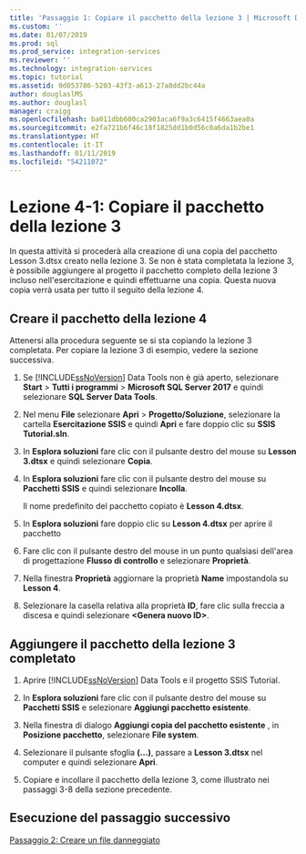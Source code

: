 ```yaml
---
title: 'Passaggio 1: Copiare il pacchetto della lezione 3 | Microsoft Docs'
ms.custom: ''
ms.date: 01/07/2019
ms.prod: sql
ms.prod_service: integration-services
ms.reviewer: ''
ms.technology: integration-services
ms.topic: tutorial
ms.assetid: 0d053786-5203-43f3-a613-27a8dd2bc44a
author: douglaslMS
ms.author: douglasl
manager: craigg
ms.openlocfilehash: ba011dbb600ca2903aca6f9a3c6415f4663aea0a
ms.sourcegitcommit: e2fa721b6f46c18f1825dd1b0d56c0a6da1b2be1
ms.translationtype: HT
ms.contentlocale: it-IT
ms.lasthandoff: 01/11/2019
ms.locfileid: "54211072"
---
```

# <a name="lesson-4-1-copy-the-lesson-3-package"></a>Lezione 4-1: Copiare il pacchetto della lezione 3

In questa attività si procederà alla creazione di una copia del pacchetto Lesson 3.dtsx creato nella lezione 3. Se non è stata completata la lezione 3, è possibile aggiungere al progetto il pacchetto completo della lezione 3 incluso nell'esercitazione e quindi effettuarne una copia. Questa nuova copia verrà usata per tutto il seguito della lezione 4.  
  
## <a name="create-the-lesson-4-package"></a>Creare il pacchetto della lezione 4  
  
Attenersi alla procedura seguente se si sta copiando la lezione 3 completata.  Per copiare la lezione 3 di esempio, vedere la sezione successiva.

1.  Se [!INCLUDE[ssNoVersion](../includes/ssnoversion-md.md)] Data Tools non è già aperto, selezionare **Start** > **Tutti i programmi** > **Microsoft SQL Server 2017** e quindi selezionare **SQL Server Data Tools**.

2.  Nel menu **File** selezionare **Apri** > **Progetto/Soluzione**, selezionare la cartella **Esercitazione SSIS** e quindi **Apri** e fare doppio clic su **SSIS Tutorial.sln**.

3.  In **Esplora soluzioni** fare clic con il pulsante destro del mouse su **Lesson 3.dtsx** e quindi selezionare **Copia**.

4.  In **Esplora soluzioni** fare clic con il pulsante destro del mouse su **Pacchetti SSIS** e quindi selezionare **Incolla**.

    Il nome predefinito del pacchetto copiato è **Lesson 4.dtsx**.

5.  In **Esplora soluzioni** fare doppio clic su **Lesson 4.dtsx** per aprire il pacchetto

6.  Fare clic con il pulsante destro del mouse in un punto qualsiasi dell'area di progettazione **Flusso di controllo** e selezionare **Proprietà**.

7.  Nella finestra **Proprietà** aggiornare la proprietà **Name** impostandola su **Lesson 4**.

8.  Selezionare la casella relativa alla proprietà **ID**, fare clic sulla freccia a discesa e quindi selezionare **\<Genera nuovo ID>**.

## <a name="add-the-completed-lesson-3-package"></a>Aggiungere il pacchetto della lezione 3 completato

1.  Aprire [!INCLUDE[ssNoVersion](../includes/ssnoversion-md.md)] Data Tools e il progetto SSIS Tutorial.

2.  In **Esplora soluzioni** fare clic con il pulsante destro del mouse su **Pacchetti SSIS** e selezionare **Aggiungi pacchetto esistente**.

3.  Nella finestra di dialogo **Aggiungi copia del pacchetto esistente** , in **Posizione pacchetto**, selezionare **File system**.

4.  Selezionare il pulsante sfoglia **(...)**, passare a **Lesson 3.dtsx** nel computer e quindi selezionare **Apri**.

5.  Copiare e incollare il pacchetto della lezione 3, come illustrato nei passaggi 3-8 della sezione precedente.

  
## <a name="go-to-next-task"></a>Esecuzione del passaggio successivo  
[Passaggio 2: Creare un file danneggiato](../integration-services/lesson-4-2-creating-a-corrupted-file.md)  
  
